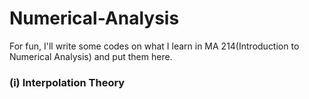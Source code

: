 # Numerical-Analysis
For fun, I'll write some codes on what I learn in MA 214(Introduction to Numerical Analysis) and put them here.

### (i) Interpolation Theory
